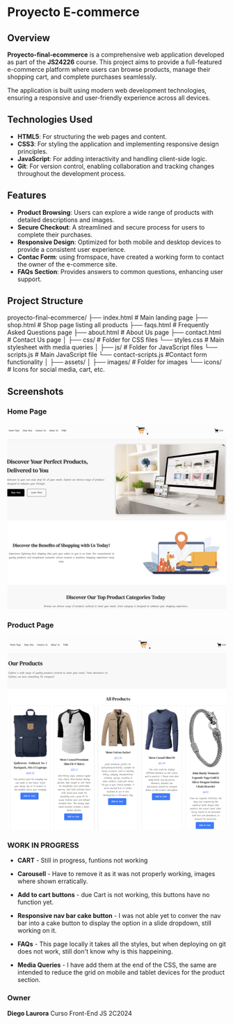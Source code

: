 # Proyecto E-commerce

## Overview

**Proyecto-final-ecommerce** is a comprehensive web application developed as part of the **JS24226** course. This project aims to provide a full-featured e-commerce platform where users can browse products, manage their shopping cart, and complete purchases seamlessly.

The application is built using modern web development technologies, ensuring a responsive and user-friendly experience across all devices.

## Technologies Used

- **HTML5**: For structuring the web pages and content.
- **CSS3**: For styling the application and implementing responsive design principles.
- **JavaScript**: For adding interactivity and handling client-side logic.
- **Git**: For version control, enabling collaboration and tracking changes throughout the development process.

## Features

- **Product Browsing**: Users can explore a wide range of products with detailed descriptions and images.
- **Secure Checkout**: A streamlined and secure process for users to complete their purchases.
- **Responsive Design**: Optimized for both mobile and desktop devices to provide a consistent user experience.
- **Contac Form**: using fromspace, have created a working form to contact the owner of the e-commerce site.
- **FAQs Section**: Provides answers to common questions, enhancing user support.

## Project Structure

proyecto-final-ecommerce/ 
├── index.html # Main landing page 
├── shop.html # Shop page listing all products 
├── faqs.html # Frequently Asked Questions page 
├── about.html # About Us page 
├── contact.html # Contact Us page 
│ ├── css/ # Folder for CSS files 
    └── styles.css # Main stylesheet with media queries
│ ├── js/ # Folder for JavaScript files 
    └── scripts.js # Main JavaScript file 
    └── contact-scripts.js #Contact form functionality 
│ ├── assets/ 
│ ├── images/ # Folder for images 
   └── icons/ # Icons for social media, cart, etc.

## Screenshots

### Home Page

![Home Page Screenshot](assets/images/screenhome.png)

### Product Page

![Product Page Screenshot](assets/images/screenprod.png)


### WORK IN PROGRESS

- **CART** - Still in progress, funtions not working
- **Carousell** - Have to remove it as it was not properly working, images where shown erratically.
- **Add to cart buttons** - due Cart is not working, this buttons have no function yet.
- **Responsive nav bar cake button** - I was not able yet to conver the nav bar into a cake button to display the option in a slide dropdown, still working on it.
- **FAQs** - This page locally it takes all the styles, but when deploying on git does not work, still don't know why is this happeining.

- **Media Queries** -  I have add them at the end of the CSS, the same are intended to reduce the grid on mobile and tablet devices for the product section.

### Owner
**Diego Laurora**
Curso Front-End JS 2C2024